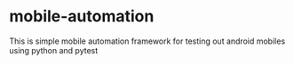 # mobile-automation
This is simple mobile automation framework for testing out android mobiles using python and pytest
